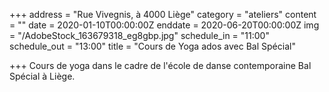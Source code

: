 +++
address = "Rue Vivegnis, à 4000 Liège"
category = "ateliers"
content = ""
date = 2020-01-10T00:00:00Z
enddate = 2020-06-20T00:00:00Z
img = "/AdobeStock_163679318_eg8gbp.jpg"
schedule_in = "11:00"
schedule_out = "13:00"
title = "Cours de Yoga ados avec Bal Spécial"

+++
Cours de yoga dans le cadre de l'école de danse contemporaine Bal Spécial à Liège.